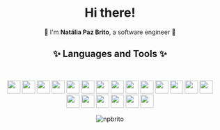 <h1 align="center"> 
 Hi there! 
</h1>
<p align="center">
🌱 I'm <b>Natália Paz Brito</b>, a software engineer 🥰
</p>

<h2 align="center">✨ Languages and Tools ✨</h2>
<br>
 <p align="center"> 
   <a href="https://www.linux.org/" target="_blank"> 
  <img src="https://cdn.jsdelivr.net/gh/devicons/devicon/icons/linux/linux-original.svg"
            width="30"  height="30"/></a> 
  <a href="https://www.gnu.org/software/bash/" target="_blank"> 
              <img src="https://cdn.jsdelivr.net/gh/devicons/devicon/icons/bash/bash-original.svg" 
              width="30"  height="30"/></a> 
                <a href="https://git-scm.com/" target="_blank"> 
  <img src="https://cdn.jsdelivr.net/gh/devicons/devicon/icons/git/git-plain.svg"
              width="30"  height="30"/></a> 
  <a href="https://azure.microsoft.com/en-us" target="_blank"> 
              <img src="https://cdn.jsdelivr.net/gh/devicons/devicon/icons/azure/azure-original.svg"
              width="30"  height="30"/></a> 
  <a href="https://aws.amazon.com/" target="_blank"> 
              <img src="https://cdn.jsdelivr.net/gh/devicons/devicon/icons/amazonwebservices/amazonwebservices-plain-wordmark.svg"
              width="30"  height="30"/></a> 
                <a href="https://firebase.google.com/" target="_blank"> 
              <img src="https://cdn.jsdelivr.net/gh/devicons/devicon/icons/firebase/firebase-original.svg"
              width="30"  height="30"/></a> 
                  <a href="https://www.terraform.io/" target="_blank"> 
  <img src="https://cdn.jsdelivr.net/gh/devicons/devicon/icons/terraform/terraform-original.svg"
            width="30"  height="30"/></a> 
                              <a href="https://www.docker.com/" target="_blank"> 
  <img src="https://cdn.jsdelivr.net/gh/devicons/devicon/icons/docker/docker-original.svg"
            width="30"  height="30"/></a> 
              <a href="https://www.figma.com" target="_blank"> 
              <img src="https://cdn.jsdelivr.net/gh/devicons/devicon/icons/figma/figma-original.svg"
              width="30"  height="30"/></a> 
   <a href="https://developer.mozilla.org/en-US/docs/Web/HTML" target="_blank"> 
  <img src="https://cdn.jsdelivr.net/gh/devicons/devicon/icons/html5/html5-plain.svg"
              width="30"  height="30"/></a> 
  <a href="https://developer.mozilla.org/en-US/docs/Web/CSS" target="_blank"> 
              <img src="https://cdn.jsdelivr.net/gh/devicons/devicon/icons/css3/css3-plain.svg" 
              width="30"  height="30"/></a> 
                <a href="https://sass-lang.com/" target="_blank"> 
  <img src="https://cdn.jsdelivr.net/gh/devicons/devicon/icons/sass/sass-original.svg"
            width="30"  height="30"/></a>
              <a href="https://tailwindcss.com/" target="_blank"> 
  <img src="https://cdn.jsdelivr.net/gh/devicons/devicon/icons/tailwindcss/tailwindcss-original.svg"
            width="30"  height="30"/></a>
  <a href="https://www.javascript.com/" target="_blank"> 
  <img src="https://cdn.jsdelivr.net/gh/devicons/devicon/icons/javascript/javascript-plain.svg"
              width="30"  height="30"/></a> 
                <a href="https://www.typescriptlang.org/" target="_blank"> 
  <img src="https://cdn.jsdelivr.net/gh/devicons/devicon/icons/typescript/typescript-original.svg"
              width="30"  height="30"/></a> 
  <a href="https://nodejs.org/en/" target="_blank"> 
  <img src="https://cdn.jsdelivr.net/gh/devicons/devicon/icons/nodejs/nodejs-plain-wordmark.svg"
            width="30"  height="30"/></a> 
  <a href="https://nuxtjs.org/" target="_blank"> 
  <img src="https://cdn.jsdelivr.net/gh/devicons/devicon/icons/nuxtjs/nuxtjs-original.svg"
            width="30"  height="30"/></a> 
  <a href="https://vuejs.org/" target="_blank"> 
  <img src="https://cdn.jsdelivr.net/gh/devicons/devicon/icons/vuejs/vuejs-original.svg"
            width="30"  height="30"/></a> 
              <a href="https://www.postgresql.org/" target="_blank"> 
  <img src="https://cdn.jsdelivr.net/gh/devicons/devicon/icons/postgresql/postgresql-original.svg"
            width="30"  height="30"/></a> 
              <a href="https://www.mongodb.com/" target="_blank"> 
  <img src="https://cdn.jsdelivr.net/gh/devicons/devicon/icons/mongodb/mongodb-original.svg"
            width="30"  height="30"/></a> 
  </p>

  <p align="center">
  <img src="https://github-readme-stats.vercel.app/api?username=npbrito&show_icons=true&title_color=333&icon_color=333&text_color=333&bg_color=fffff" alt="npbrito" />
  </p>
